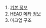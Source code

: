 1. [기본 정보](https://github.com/websbangjuyoung/test/blob/master/theme/webs202003/001_base.md) 
2. [HEAD 메타 정보](https://github.com/websbangjuyoung/test/blob/master/theme/webs202003/002_head_meta_info.md) 
3. 마크업 구조
